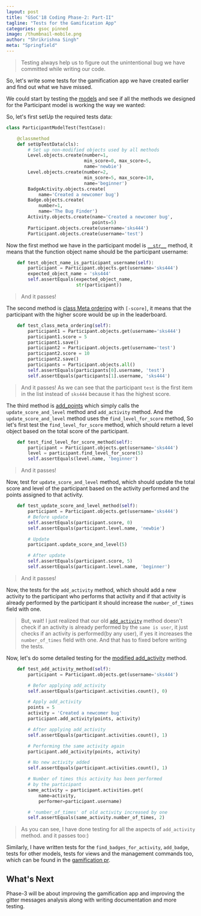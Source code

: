 ```yaml
---
layout: post
title: "GSoC'18 Coding Phase-2: Part-II"
tagline: "Tests for the Gamification App"
categories: gsoc pinned
image: /thumbnail-mobile.png
author: "Shrikrishna Singh"
meta: "Springfield"
---
```


>Testing always help us to figure out the unintentional bug we have committed while writing our code.

So, let's write some tests for the gamification app we have created earlier and find out what we have missed.

We could start by testing the [models](https://github.com/coala/community/pull/160/files#diff-4635bad0cddfe4cefad2a3ec7b930858) and see if all the methods we designed for the Participant model is working the way we wanted:

So, let's first setUp the required tests data:
```python
class ParticipantModelTest(TestCase):

    @classmethod
    def setUpTestData(cls):
        # Set up non-modified objects used by all methods
        Level.objects.create(number=1,
                             min_score=0, max_score=5,
                             name='newbie')
        Level.objects.create(number=2,
                             min_score=5, max_score=10,
                             name='beginner')
        BadgeActivity.objects.create(
            name='Created a newcomer bug')
        Badge.objects.create(
            number=1,
            name='The Bug Finder')
        Activity.objects.create(name='Created a newcomer bug',
                                points=5)
        Participant.objects.create(username='sks444')
        Participant.objects.create(username='test')
```

Now the first method we have in the participant model is [`__str__`](https://github.com/coala/community/pull/160/files#diff-4635bad0cddfe4cefad2a3ec7b930858R70) method, it means that the function object name should be the participant username:
```python
    def test_object_name_is_participant_username(self):
        participant = Participant.objects.get(username='sks444')
        expected_object_name = 'sks444'
        self.assertEquals(expected_object_name,
                          str(participant))
```
>And it passes!

The second method is [class Meta ordering](https://github.com/coala/community/pull/160/files#diff-4635bad0cddfe4cefad2a3ec7b930858R73) with `[-score]`, it means that the participant with the higher score would be up in the leaderboard.
```python
    def test_class_meta_ordering(self):
        participant1 = Participant.objects.get(username='sks444')
        participant1.score = 5
        participant1.save()
        participant2 = Participant.objects.get(username='test')
        participant2.score = 10
        participant2.save()
        participants = Participant.objects.all()
        self.assertEquals(participants[0].username, 'test')
        self.assertEquals(participants[1].username, 'sks444')
```
>And it passes! As we can see that the participant `test` is the first item in the list instead of `sks444` because it has the highest score.

The third method is [add_points](https://github.com/coala/community/pull/160/files#diff-4635bad0cddfe4cefad2a3ec7b930858R76) which simply calls the `update_score_and_level` method and `add_activity` method. And the `update_score_and_level` method uses the `find_level_for_score` method, So let's first test the `find_level_for_score` method, which should return a level object based on the total score of the participant.
```python
    def test_find_level_for_score_method(self):
        participant = Participant.objects.get(username='sks444')
        level = participant.find_level_for_score(5)
        self.assertEquals(level.name, 'beginner')
```
>And it passes!

Now, test for `update_score_and_level` method, which should update the total score and level of the participant based on the activity performed and the points assigned to that activity.
```python
    def test_update_score_and_level_method(self):
        participant = Participant.objects.get(username='sks444')
        # Before update
        self.assertEquals(participant.score, 0)
        self.assertEquals(participant.level.name, 'newbie')

        # Update
        participant.update_score_and_level(5)

        # After update
        self.assertEquals(participant.score, 5)
        self.assertEquals(participant.level.name, 'beginner')
```
>And it passes!

Now, the tests for the `add_activity` method, which should add a new activity to the participant who performs that activity and if that activity is already performed by the participant it should increase the `number_of_times` field with one.

>But, wait! I just realized that our old [`add_activity`](https://pastebin.com/raw/cAxXRFta) method doesn't check if an activity is already performed by the `same is user`, it just checks if an activity is performed(by any user), if yes it increases the `number_of_times` field with one. And that has to fixed before writing the tests.

Now, let's do some detailed testing for the [modified add_activity](https://pastebin.com/raw/ZjnVZygw) method.
```python
    def test_add_activity_method(self):
        participant = Participant.objects.get(username='sks444')

        # Befor applying add_activity
        self.assertEquals(participant.activities.count(), 0)

        # Apply add_activity
        points = 5
        activity = 'Created a newcomer bug'
        participant.add_activity(points, activity)

        # After applying add_activity
        self.assertEquals(participant.activities.count(), 1)

        # Performing the same activity again
        participant.add_activity(points, activity)

        # No new activity added
        self.assertEquals(participant.activities.count(), 1)

        # Number of times this activity has been performed
        # by the participant
        same_activity = participant.activities.get(
            name=activity,
            performer=participant.username)

        # 'number_of_times' of old activity increased by one
        self.assertEquals(same_activity.number_of_times, 2)
```
>As you can see, I have done testing for all the aspects of `add_activity` method. and it passes too:)

Similarly, I have written tests for the `find_badges_for_activity`, `add_badge`, tests for other models, tests for views and the management commands too, which can be found in the [gamification pr](https://github.com/coala/community/pull/160).

## What's Next

Phase-3 will be about improving the gamification app and improving the gitter messages analysis along with writing documentation and more testing.
